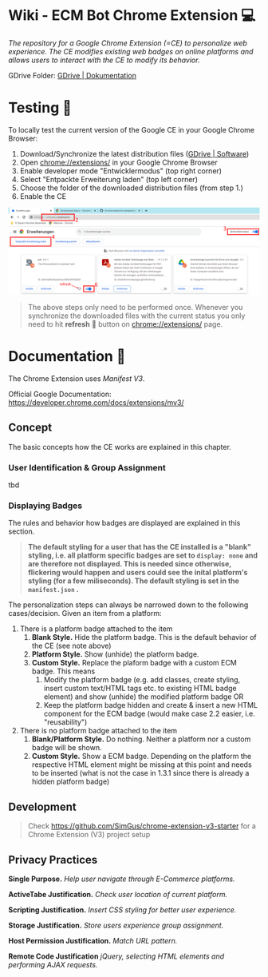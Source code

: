 # Wiki - ECM Bot Chrome Extension :computer:

*The repository for a Google Chrome Extension (=CE) to personalize web experience. The CE modifies existing web badges on online platforms and allows users to interact with the CE to modify its behavior.*

GDrive Folder: [GDrive | Dokumentation](https://drive.google.com/drive/folders/1pBqIvvLfcEXKi-nHX2-tu_SYiqeCzyYE?usp=share_link)

# Testing :microscope:

To locally test the current version of the Google CE in your Google Chrome Browser:

1. Download/Synchronize the latest distribution files ([GDrive | Software](https://drive.google.com/drive/u/0/folders/1hdiES6ifBHH_qJaHyJeREKVJokeppcb9))
2. Open [chrome://extensions/](chrome://extensions/) in your Google Chrome Browser
3. Enable developer mode "Entwicklermodus" (top right corner)
4. Select "Entpackte Erweiterung laden" (top left corner)
5. Choose the folder of the downloaded distribution files (from step 1.)
6. Enable the CE

![](.readme/Wiki%20-%20Local%20Testing.png)

> The above steps only need to be performed once. Whenever you synchronize the downloaded files with the current status you only need to hit **refresh** :arrows_counterclockwise: button on [chrome://extensions/](chrome://extensions/) page.

# Documentation :notebook:

The Chrome Extension uses *Manifest V3*.

Official Google Documentation: https://developer.chrome.com/docs/extensions/mv3/

## Concept

The basic concepts how the CE works are explained in this chapter.

### User Identification & Group Assignment

tbd

### Displaying Badges

The rules and behavior how badges are displayed are explained in this section.

> **The default styling for a user that has the CE installed is a "blank" styling, i.e. all platform specific badges are set to `display: none` and are therefore not displayed. This is needed since otherwise, flickering would happen and users could see the inital platform's styling (for a few miliseconds). The default styling is set in the `manifest.json` .**

The personalization steps can always be narrowed down to the following cases/decision. Given an item from a platform:

1. There is a platform badge attached to the item
   1. **Blank Style.** Hide the platform badge. This is the default behavior of the CE (see note above)
   2. **Platform Style.** Show (unhide) the platform badge. 
   3. **Custom Style.** Replace the plaform badge with a custom ECM badge. This means 
      1. Modify the platform badge (e.g. add classes, create styling, insert custom text/HTML tags etc. to existing HTML badge element) and show (unhide) the modified platform badge OR 
      2. Keep the platform badge hidden and create & insert a new HTML component for the ECM badge (would make case 2.2 easier, i.e. "reusability")
2. There is no platform badge attached to the item
   1. **Blank/Platform Style.** Do nothing. Neither a platform nor a custom badge will be shown.
   2. **Custom Style.** Show a ECM badge. Depending on the platform the respective HTML element might be missing at this point and needs to be inserted (what is not the case in 1.3.1 since there is already a hidden platform badge)

## Development 

> Check https://github.com/SimGus/chrome-extension-v3-starter for a Chrome Extension (V3) project setup

## Privacy Practices

**Single Purpose.** 
_Help user navigate through E-Commerce platforms._

**ActiveTabe Justification.**
 _Check user location of current platform._

 **Scripting Justification.**
 _Insert CSS styling for better user experience._

**Storage Justification.** 
_Store users experience group assignment._

**Host Permission Justification.** 
_Match URL pattern._

**Remote Code Justification**
_jQuery, selecting HTML elements and performing AJAX requests._